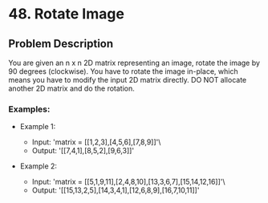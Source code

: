 # 48. Rotate Image

## Problem Description

You are given an n x n 2D matrix representing an image, rotate the image by 90 degrees (clockwise).
You have to rotate the image in-place, which means you have to modify the input 2D matrix directly. DO NOT allocate another 2D matrix and do the rotation.

### Examples: 

- Example 1:

    - Input: 'matrix = [[1,2,3],[4,5,6],[7,8,9]]'\
    - Output: '[[7,4,1],[8,5,2],[9,6,3]]'

- Example 2:

    - Input: 'matrix = [[5,1,9,11],[2,4,8,10],[13,3,6,7],[15,14,12,16]]'\
    - Output: '[[15,13,2,5],[14,3,4,1],[12,6,8,9],[16,7,10,11]]'
